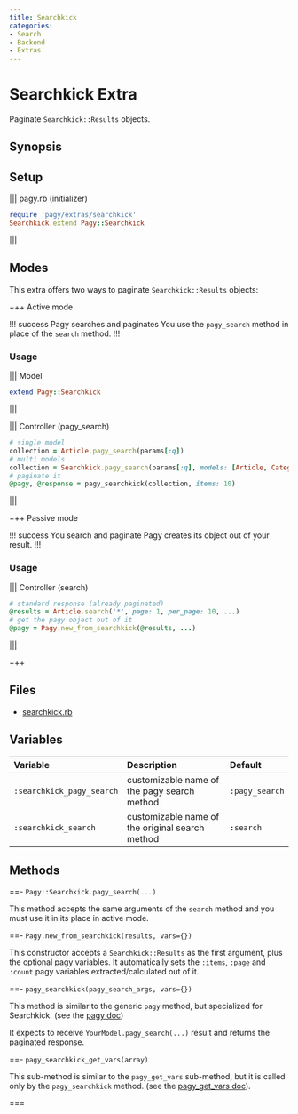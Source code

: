 ```yaml
---
title: Searchkick
categories:
- Search
- Backend
- Extras
---
```

# Searchkick Extra

Paginate `Searchkick::Results` objects.

## Synopsis

## Setup

||| pagy.rb (initializer)
```ruby
require 'pagy/extras/searchkick'
Searchkick.extend Pagy::Searchkick
```
|||

## Modes

This extra offers two ways to paginate `Searchkick::Results` objects:

+++ Active mode

!!! success Pagy searches and paginates
You use the `pagy_search` method in place of the `search` method.
!!!

### Usage

||| Model
```ruby
extend Pagy::Searchkick
```
|||

||| Controller (pagy_search)
```ruby
# single model
collection = Article.pagy_search(params[:q])
# multi models
collection = Searchkick.pagy_search(params[:q], models: [Article, Categories])
# paginate it
@pagy, @response = pagy_searchkick(collection, items: 10)
```
|||

+++ Passive mode

!!! success You search and paginate
Pagy creates its object out of your result.
!!!

### Usage

||| Controller (search)
```ruby
# standard response (already paginated)
@results = Article.search('*', page: 1, per_page: 10, ...)
# get the pagy object out of it
@pagy = Pagy.new_from_searchkick(@results, ...)
```
|||

+++

## Files

- [searchkick.rb](https://github.com/ddnexus/pagy/blob/master/lib/pagy/extras/searchkick.rb)

## Variables

| Variable                  | Description                                     | Default        |
|:--------------------------|:------------------------------------------------|:---------------|
| `:searchkick_pagy_search` | customizable name of the pagy search method     | `:pagy_search` |
| `:searchkick_search`      | customizable name of the original search method | `:search`      |

## Methods

==- `Pagy::Searchkick.pagy_search(...)`

This method accepts the same arguments of the `search` method and you must use it in its place in active mode.

==- `Pagy.new_from_searchkick(results, vars={})`

This constructor accepts a `Searchkick::Results` as the first argument, plus the optional pagy variables. It automatically sets the `:items`, `:page` and `:count` pagy variables extracted/calculated out of it.

==- `pagy_searchkick(pagy_search_args, vars={})`

This method is similar to the generic `pagy` method, but specialized for Searchkick. (see the [pagy doc](/docs/api/backend.md#pagycollection-varsnil))

It expects to receive `YourModel.pagy_search(...)` result and returns the paginated response.

==- `pagy_searchkick_get_vars(array)`

This sub-method is similar to the `pagy_get_vars` sub-method, but it is called only by the `pagy_searchkick` method. (see the [pagy_get_vars doc](/docs/api/backend.md#pagy_get_varscollection-vars)).

===
